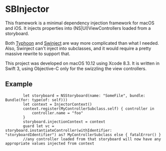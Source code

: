 # SBInjector

This framework is a minimal dependency injection framework for macOS and iOS. It injects properties into (NS|UI)ViewControllers loaded from a storyboard.

Both [Typhoon](http://typhoonframework.org) and [Swinject](https://github.com/Swinject/Swinject) are way more complicated than what I needed. Also, Swinject can't inject into subclasses, and it would require a pretty massive rewrite to support that.

This project was developed on macOS 10.12 using Xcode 8.3. It is written in Swift 3, using Objective-C only for the swizzling the view controllers.

## Example

```
		let storyboard = NSStoryboard(name: "SomeFile", bundle: Bundle(for: type(of: self)))
		let context = InjectorContext()
		context.register(MyControllerSubclass.self) { controller in
			controller.name = "foo"
		}
		storyboard.injectionContext = context
		guard let vc = storyboard.instantiateController(withIdentifier: "storyboardIdentifier") as? MyControllerSubclass else { fatalError() }
		//any controller loaded from that storyboard will now have any appropriate values injected from context
```
